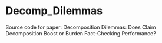 # Decomp_Dilemmas
Source code for paper: Decomposition Dilemmas: Does Claim Decomposition Boost or Burden Fact-Checking Performance?
